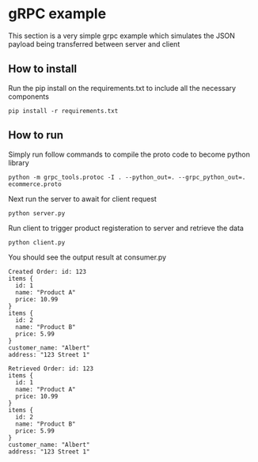 # gRPC example
This section is a very simple grpc example which simulates the JSON payload being transferred between server and client

## How to install
Run the pip install on the requirements.txt to include all the necessary components
```
pip install -r requirements.txt
```

## How to run
Simply run follow commands to compile the proto code to become python library 

```
python -m grpc_tools.protoc -I . --python_out=. --grpc_python_out=. ecommerce.proto
```

Next run the server to await for client request
```
python server.py
```
Run client to trigger product registeration to server and retrieve the data
```
python client.py
```
You should see the output result at consumer.py
```
Created Order: id: 123
items {
  id: 1
  name: "Product A"
  price: 10.99
}
items {
  id: 2
  name: "Product B"
  price: 5.99
}
customer_name: "Albert"
address: "123 Street 1"

Retrieved Order: id: 123
items {
  id: 1
  name: "Product A"
  price: 10.99
}
items {
  id: 2
  name: "Product B"
  price: 5.99
}
customer_name: "Albert"
address: "123 Street 1"
```